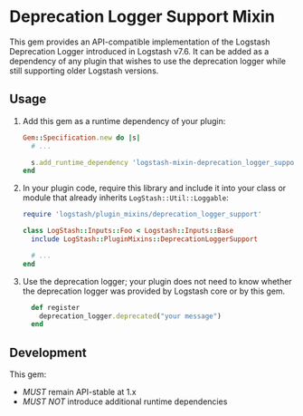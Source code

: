 # Deprecation Logger Support Mixin

This gem provides an API-compatible implementation of the Logstash Deprecation
Logger introduced in Logstash v7.6. It can be added as a dependency of any
plugin that wishes to use the deprecation logger while still supporting older
Logstash versions.

## Usage

1. Add this gem as a runtime dependency of your plugin:

    ~~~ ruby
    Gem::Specification.new do |s|
      # ...

      s.add_runtime_dependency 'logstash-mixin-deprecation_logger_support', '~>1.0'
    end
    ~~~

2. In your plugin code, require this library and include it into your class or
   module that already inherits `LogStash::Util::Loggable`:

    ~~~ ruby
    require 'logstash/plugin_mixins/deprecation_logger_support'

    class LogStash::Inputs::Foo < Logstash::Inputs::Base
      include LogStash::PluginMixins::DeprecationLoggerSupport

      # ...
    end
    ~~~

3. Use the deprecation logger; your plugin does not need to know whether the
   deprecation logger was provided by Logstash core or by this gem.

    ~~~ ruby
      def register
        deprecation_logger.deprecated("your message")
      end
    ~~~

## Development

This gem:
 - *MUST* remain API-stable at 1.x
 - *MUST NOT* introduce additional runtime dependencies
